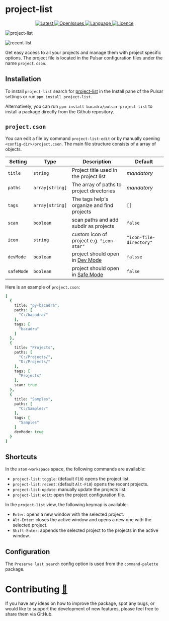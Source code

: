 # project-list

<p align="center">
  <a href="https://github.com/bacadra/pulsar-project-list/tags">
  <img src="https://img.shields.io/github/v/tag/bacadra/pulsar-project-list?style=for-the-badge&label=Latest&color=blue" alt="Latest">
  </a>
  <a href="https://github.com/bacadra/pulsar-project-list/issues">
  <img src="https://img.shields.io/github/issues-raw/bacadra/pulsar-project-list?style=for-the-badge&color=blue" alt="OpenIssues">
  </a>
  <a href="https://github.com/bacadra/pulsar-project-list/blob/master/package.json">
  <img src="https://img.shields.io/github/languages/top/bacadra/pulsar-project-list?style=for-the-badge&color=blue" alt="Language">
  </a>
  <a href="https://github.com/bacadra/pulsar-project-list/blob/master/LICENSE">
  <img src="https://img.shields.io/github/license/bacadra/pulsar-project-list?style=for-the-badge&color=blue" alt="Licence">
  </a>
</p>

![project-list](https://github.com/bacadra/pulsar-project-list/raw/master/assets/project-list.png)

![recent-list](https://github.com/bacadra/pulsar-project-list/raw/master/assets/recent-list.png)

Get easy access to all your projects and manage them with project specific options. The project file is located in the Pulsar configuration files under the name `project.cson`.

## Installation

To install `project-list` search for [project-list](https://web.pulsar-edit.dev/packages/project-list) in the Install pane of the Pulsar settings or run `ppm install project-list`.

Alternatively, you can run `ppm install bacadra/pulsar-project-list` to install a package directly from the Github repository.

## `project.cson`

You can edit a file by command `project-list:edit` or by manually opening `<config-dir>/project.cson`. The main file structure consists of a array of objects.

Setting | Type | Description | Default
-|-|-|-
`title` | `string` | Project title used in the project list | *mandatory*
`paths` | `array[string]` | The array of paths to project directories | *mandatory*
`tags` | `array[string]` | The tags help's organize and find projects | `[]`
`scan` | `boolean` | scan paths and add subdir as projects | `false`
`icon` | `string` | custom icon of project e.g. `"icon-star"` | `"icon-file-directory"`
`devMode` | `boolean` | project should open in [Dev Mode](https://pulsar-edit.dev/docs/launch-manual/sections/core-hacking/#running-in-development-mode) | `falsse`
`safeMode` | `boolean` | project should open in [Safe Mode](https://pulsar-edit.dev/docs/launch-manual/sections/core-hacking/#using-safe-mode) | `false`

Here is an example of `project.cson`:

```cson
[
  {
    title: "py-bacadra",
    paths: [
      "C:/bacadra/"
    ],
    tags: [
      "bacadra"
    ]
  },
  {
    title: "Projects",
    paths: [
      "C:/Projects/",
      "D:/Projects/"
    ],
    tags: [
      "Projects"
    ],
    scan: true
  },
  {
    title: "Samples",
    paths: [
      "C:/Samples/"
    ],
    tags: [
      "Samples"
    ]
    devMode: true
  }
]
```

## Shortcuts

In the `atom-workspace` space, the following commands are available:

* `project-list:toggle`: (default `F10`) opens the project list.
* `project-list:recent`: (default `Alt-F10`) opens the recent projects.
* `project-list:update`: manually update the projects list.
* `project-list:edit`: open the project configuration file.

In the `project-list` view, the following keymap is available:

* `Enter`: opens a new window with the selected project.
* `Alt-Enter`: closes the active window and opens a new one with the selected project.
* `Shift-Enter`: appends the selected project to the projects in the active window.

## Configuration

The `Preserve last search` config option is used from the `command-palette` package.

# Contributing [🍺](https://www.buymeacoffee.com/asiloisad)

If you have any ideas on how to improve the package, spot any bugs, or would like to support the development of new features, please feel free to share them via GitHub.
